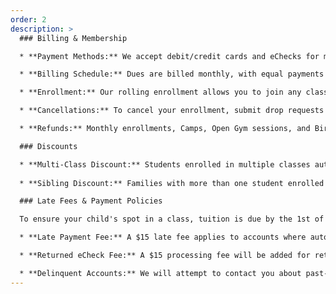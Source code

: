 ```yaml
---
order: 2
description: >
  ### Billing & Membership

  * **Payment Methods:** We accept debit/credit cards and eChecks for membership fees.

  * **Billing Schedule:** Dues are billed monthly, with equal payments spread across the year to account for months with varying class frequencies.

  * **Enrollment:** Our rolling enrollment allows you to join any class with available spots. Once a payment is made, your spot is secured until you submit a drop request.

  * **Cancellations:** To cancel your enrollment, submit drop requests through the Customer Portal by the 15th of the month prior to the desired cancellation date.

  * **Refunds:** Monthly enrollments, Camps, Open Gym sessions, and Birthday Party registration fees are non-refundable.

  ### Discounts

  * **Multi-Class Discount:** Students enrolled in multiple classes automatically receive a 10% discount on subsequent classes.
  
  * **Sibling Discount:** Families with more than one student enrolled automatically receive a 10% discount on subsequent classes.

  ### Late Fees & Payment Policies

  To ensure your child's spot in a class, tuition is due by the 1st of each month.  We appreciate your prompt payment! To avoid late fees, please settle any outstanding balances by the 7th.  If a balance remains by the 7th, your child will not be able to attend class until the payment is received.  To avoid losing your child's spot entirely, please ensure all balances are paid by the 10th of the month.  Unpaid accounts after this date will result in the enrollment being dropped.  Please note that tuition fees are due regardless of your child's attendance.

  * **Late Payment Fee:** A $15 late fee applies to accounts where automatic payment fails after 7 days.

  * **Returned eCheck Fee:** A $15 processing fee will be added for returned eChecks.

  * **Delinquent Accounts:** We will attempt to contact you about past-due payments. Enrollments will be dropped if payment is not received by the 10th of the month.
---
```

